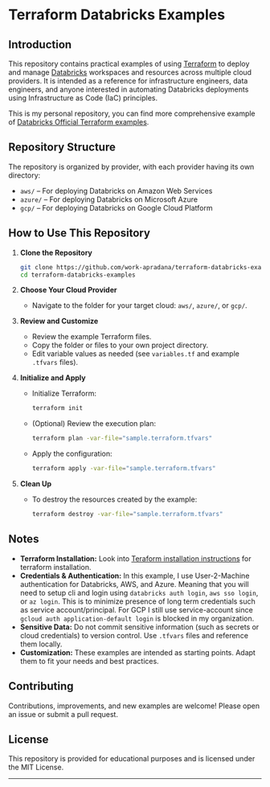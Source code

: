 # Terraform Databricks Examples

## Introduction

This repository contains practical examples of using [Terraform](https://www.terraform.io/) to deploy and manage [Databricks](https://databricks.com/) workspaces and resources across multiple cloud providers. It is intended as a reference for infrastructure engineers, data engineers, and anyone interested in automating Databricks deployments using Infrastructure as Code (IaC) principles.

This is my personal repository, you can find more comprehensive example of [Databricks Official Terraform examples](https://github.com/databricks/terraform-databricks-examples).

## Repository Structure

The repository is organized by provider, with each provider having its own directory:

- `aws/`   – For deploying Databricks on Amazon Web Services
- `azure/` – For deploying Databricks on Microsoft Azure
- `gcp/`   – For deploying Databricks on Google Cloud Platform

## How to Use This Repository

1. **Clone the Repository**
   ```bash
   git clone https://github.com/work-apradana/terraform-databricks-examples.git
   cd terraform-databricks-examples
   ```

2. **Choose Your Cloud Provider**
   - Navigate to the folder for your target cloud: `aws/`, `azure/`, or `gcp/`.

3. **Review and Customize**
   - Review the example Terraform files.
   - Copy the folder or files to your own project directory.
   - Edit variable values as needed (see `variables.tf` and example `.tfvars` files).

4. **Initialize and Apply**
   - Initialize Terraform:
     ```bash
     terraform init
     ```
   - (Optional) Review the execution plan:
     ```bash
     terraform plan -var-file="sample.terraform.tfvars"
     ```
   - Apply the configuration:
     ```bash
     terraform apply -var-file="sample.terraform.tfvars"
     ```

5. **Clean Up**
   - To destroy the resources created by the example:
     ```bash
     terraform destroy -var-file="sample.terraform.tfvars"
     ```

## Notes

- **Terraform Installation:** Look into [Teraform installation instructions](https://developer.hashicorp.com/terraform/tutorials/aws-get-started/install-cli) for terraform installation.
- **Credentials & Authentication:** In this example, I use User-2-Machine authentication for Databricks, AWS, and Azure. Meaning that you will need to setup cli and login using `databricks auth login`, `aws sso login`, or `az login`. This is to minimize presence of long term credentials such as service account/principal. For GCP I still use service-account since `gcloud auth application-default login` is blocked in my organization.
- **Sensitive Data:** Do not commit sensitive information (such as secrets or cloud credentials) to version control. Use `.tfvars` files and reference them locally.
- **Customization:** These examples are intended as starting points. Adapt them to fit your needs and best practices.

## Contributing

Contributions, improvements, and new examples are welcome! Please open an issue or submit a pull request.

## License

This repository is provided for educational purposes and is licensed under the MIT License.

---
